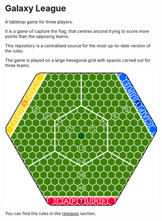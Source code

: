 # Galaxy League

A tabletop game for three players.

It is a game of capture the flag, that centres around trying to score more points than the opposing teams.

This repository is a centralised source for the most up-to-date version of the rules.

The game is played on a large hexagonal grid with spaces carved out for three teams.

![The board](graphics/board-2.png)

You can find the rules in the [releases](https://github.com/WauSoft/GalaxyLeague/releases) section.

